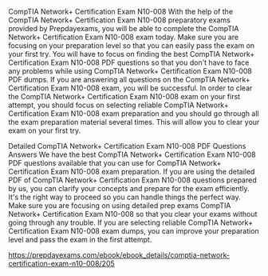CompTIA Network+ Certification Exam N10-008
With the help of the CompTIA Network+ Certification Exam N10-008 preparatory exams provided by Prepdayexams, you will be able to complete the CompTIA Network+ Certification Exam N10-008 exam today. Make sure you are focusing on your preparation level so that you can easily pass the exam on your first try. You will have to focus on finding the best CompTIA Network+ Certification Exam N10-008 PDF questions so that you don't have to face any problems while using CompTIA Network+ Certification Exam N10-008 PDF dumps. If you are answering all questions on the CompTIA Network+ Certification Exam N10-008 exam, you will be successful. In order to clear the CompTIA Network+ Certification Exam N10-008 exam on your first attempt, you should focus on selecting reliable CompTIA Network+ Certification Exam N10-008 exam preparation and you should go through all the exam preparation material several times. This will allow you to clear your exam on your first try.

Detailed CompTIA Network+ Certification Exam N10-008 PDF Questions Answers
We have the best CompTIA Network+ Certification Exam N10-008 PDF questions available that you can use for CompTIA Network+ Certification Exam N10-008 exam preparation. If you are using the detailed PDF of CompTIA Network+ Certification Exam N10-008 questions prepared by us, you can clarify your concepts and prepare for the exam efficiently. It's the right way to proceed so you can handle things the perfect way. Make sure you are focusing on using detailed prep exams CompTIA Network+ Certification Exam N10-008 so that you clear your exams without going through any trouble. If you are selecting reliable CompTIA Network+ Certification Exam N10-008 exam dumps, you can improve your preparation level and pass the exam in the first attempt.

https://prepdayexams.com/ebook/ebook_details/comptia-network-certification-exam-n10-008/205
